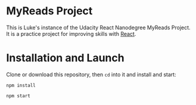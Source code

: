 # MyReads Project
This is Luke's instance of the Udacity React Nanodegree MyReads Project. It is a practice project for improving skills with [React](https://github.com/facebook/react). 

# Installation and Launch
Clone or download this repository, then ```cd``` into it and install and start:

```npm install```

```npm start```
